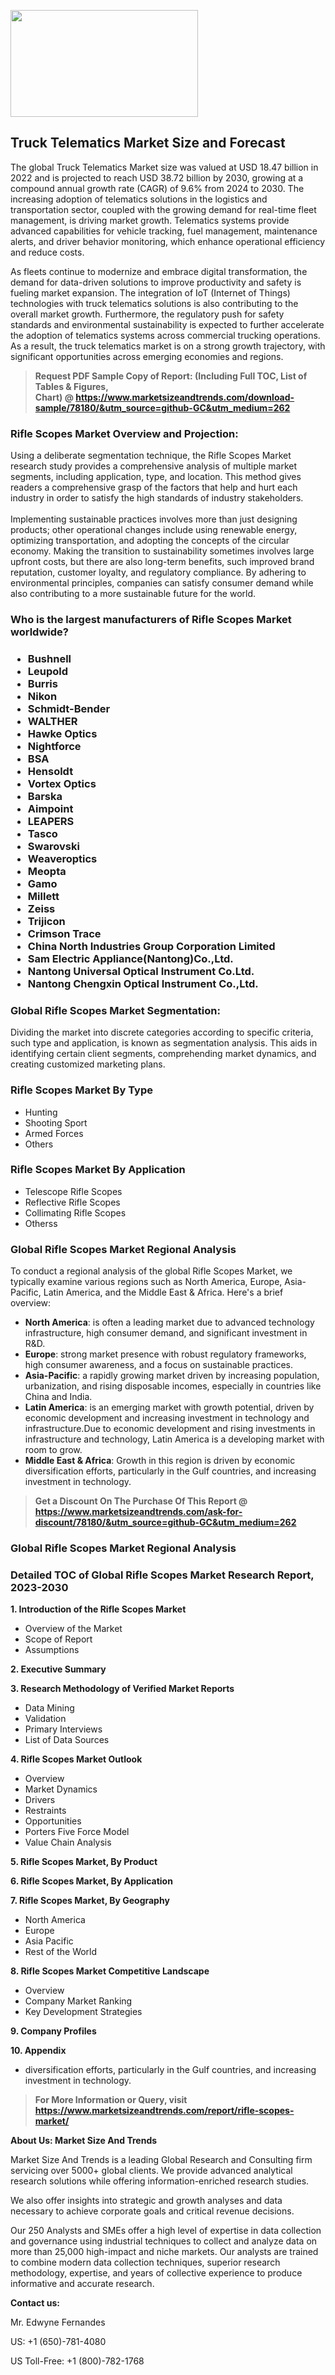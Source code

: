 <p><img class="alignnone size-medium wp-image-20088" src="https://ffe5etoiles.com/wp-content/uploads/2024/12/MST1-300x171.png" alt="" width="300" height="171" /></p><h2>Truck Telematics Market Size and Forecast</h2><p>The global Truck Telematics Market size was valued at USD 18.47 billion in 2022 and is projected to reach USD 38.72 billion by 2030, growing at a compound annual growth rate (CAGR) of 9.6% from 2024 to 2030. The increasing adoption of telematics solutions in the logistics and transportation sector, coupled with the growing demand for real-time fleet management, is driving market growth. Telematics systems provide advanced capabilities for vehicle tracking, fuel management, maintenance alerts, and driver behavior monitoring, which enhance operational efficiency and reduce costs.</p><p>As fleets continue to modernize and embrace digital transformation, the demand for data-driven solutions to improve productivity and safety is fueling market expansion. The integration of IoT (Internet of Things) technologies with truck telematics solutions is also contributing to the overall market growth. Furthermore, the regulatory push for safety standards and environmental sustainability is expected to further accelerate the adoption of telematics systems across commercial trucking operations. As a result, the truck telematics market is on a strong growth trajectory, with significant opportunities across emerging economies and regions.</p></p><blockquote id="" class=""><strong>Request PDF Sample Copy of Report: (Including Full TOC, List of Tables &amp; Figures, Chart)&nbsp;@&nbsp;<strong><a href="https://www.marketsizeandtrends.com/download-sample/78180/&utm_source=github-GC&utm_medium=262" target="_blank">https://www.marketsizeandtrends.com/download-sample/78180/&utm_source=github-GC&utm_medium=262</a></strong></strong></blockquote><h3 id="" class="">Rifle Scopes Market&nbsp;Overview and Projection:</h3><p id="" class="">Using a deliberate segmentation technique, the Rifle Scopes Market research study provides a comprehensive analysis of multiple market segments, including application, type, and location. This method gives readers a comprehensive grasp of the factors that help and hurt each industry in order to satisfy the high standards of industry stakeholders. <br /> <br />Implementing sustainable practices involves more than just designing products; other operational changes include using renewable energy, optimizing transportation, and adopting the concepts of the circular economy. Making the transition to sustainability sometimes involves large upfront costs, but there are also long-term benefits, such improved brand reputation, customer loyalty, and regulatory compliance. By adhering to environmental principles, companies can satisfy consumer demand while also contributing to a more sustainable future for the world.</p><h3 id="" class="">Who is the largest manufacturers of&nbsp;Rifle Scopes Market worldwide?</h3><h3 class=""><p><ul><li>Bushnell </li><li> Leupold </li><li> Burris </li><li> Nikon </li><li> Schmidt-Bender </li><li> WALTHER </li><li> Hawke Optics </li><li> Nightforce </li><li> BSA </li><li> Hensoldt </li><li> Vortex Optics </li><li> Barska </li><li> Aimpoint </li><li> LEAPERS </li><li> Tasco </li><li> Swarovski </li><li> Weaveroptics </li><li> Meopta </li><li> Gamo </li><li> Millett </li><li> Zeiss </li><li> Trijicon </li><li> Crimson Trace </li><li> China North Industries Group Corporation Limited </li><li> Sam Electric Appliance(Nantong)Co.,Ltd. </li><li> Nantong Universal Optical Instrument Co.Ltd. </li><li> Nantong Chengxin Optical Instrument Co.,Ltd.</li></ul></p></h3><h3 id="" class="">Global&nbsp;Rifle Scopes Market Segmentation:</h3><p id="" class="">Dividing the market into discrete categories according to specific criteria, such type and application, is known as segmentation analysis. This aids in identifying certain client segments, comprehending market dynamics, and creating customized marketing plans.</p><h3 id="" class="">Rifle Scopes Market&nbsp;By Type</h3><p><p><ul><li>Hunting </li><li> Shooting Sport </li><li> Armed Forces </li><li> Others</p></li></ul></p></p><h3 id="" class="">Rifle Scopes Market&nbsp;By Application</h3><p class=""><p><ul><li>Telescope Rifle Scopes </li><li> Reflective Rifle Scopes </li><li> Collimating Rifle Scopes </li><li> Otherss</li></ul></p></p><h3 id="" class="">Global Rifle Scopes Market Regional Analysis</h3><p id="" class="">To conduct a regional analysis of the global Rifle Scopes Market, we typically examine various regions such as North America, Europe, Asia-Pacific, Latin America, and the Middle East &amp; Africa. Here's a brief overview:</p><ul><li><strong>North America</strong>: is often a leading market due to advanced technology infrastructure, high consumer demand, and significant investment in R&amp;D.</li><li><strong>Europe</strong>: strong market presence with robust regulatory frameworks, high consumer awareness, and a focus on sustainable practices.</li><li><strong>Asia-Pacific</strong>: a rapidly growing market driven by increasing population, urbanization, and rising disposable incomes, especially in countries like China and India.</li><li><strong>Latin America</strong>: is an emerging market with growth potential, driven by economic development and increasing investment in technology and infrastructure.Due to economic development and rising investments in infrastructure and technology, Latin America is a developing market with room to grow.</li><li><strong>Middle East &amp; Africa</strong>: Growth in this region is driven by economic diversification efforts, particularly in the Gulf countries, and increasing investment in technology.</li></ul><blockquote id="" class=""><strong>Get a Discount On The Purchase Of This Report @ <strong><a href="https://www.marketsizeandtrends.com/ask-for-discount/78180/&utm_source=github-GC&utm_medium=262" target="_blank">https://www.marketsizeandtrends.com/ask-for-discount/78180/&utm_source=github-GC&utm_medium=262</a></strong></strong></blockquote><h3 id="" class="">Global Rifle Scopes Market Regional Analysis</h3><h3 id="" class="">Detailed TOC of Global Rifle Scopes Market Research Report, 2023-2030</h3><p id="" class=""><strong>1. Introduction of the Rifle Scopes Market</strong></p><ul><li>Overview of the Market</li><li>Scope of Report</li><li>Assumptions</li></ul><p id="" class=""><strong>2. Executive Summary</strong></p><p id="" class=""><strong>3. Research Methodology of Verified Market Reports</strong></p><ul><li>Data Mining</li><li>Validation</li><li>Primary Interviews</li><li>List of Data Sources</li></ul><p id="" class=""><strong>4. Rifle Scopes Market Outlook</strong></p><ul><li>Overview</li><li>Market Dynamics</li><li>Drivers</li><li>Restraints</li><li>Opportunities</li><li>Porters Five Force Model</li><li>Value Chain Analysis</li></ul><p id="" class=""><strong>5. Rifle Scopes Market, By Product</strong></p><p id="" class=""><strong>6. Rifle Scopes Market, By Application</strong></p><p id="" class=""><strong>7. Rifle Scopes Market, By Geography</strong></p><ul><li>North America</li><li>Europe</li><li>Asia Pacific</li><li>Rest of the World</li></ul><p id="" class=""><strong>8. Rifle Scopes Market Competitive Landscape</strong></p><ul><li>Overview</li><li>Company Market Ranking</li><li>Key Development Strategies</li></ul><p id="" class=""><strong>9. Company Profiles</strong></p><p id="" class=""><strong>10. Appendix</strong></p><ul><li>diversification efforts, particularly in the Gulf countries, and increasing investment in technology.</li></ul><blockquote id="" class=""><strong>For More Information or Query, visit <strong><strong><a href="https://www.marketsizeandtrends.com/report/rifle-scopes-market/" target="_blank">https://www.marketsizeandtrends.com/report/rifle-scopes-market/</a></strong></strong></strong></blockquote><p id="" class=""><strong>About Us: Market Size And Trends</strong></p><p id="" class="">Market Size And Trends is a leading Global Research and Consulting firm servicing over 5000+ global clients. We provide advanced analytical research solutions while offering information-enriched research studies.</p><p id="" class="">We also offer insights into strategic and growth analyses and data necessary to achieve corporate goals and critical revenue decisions.</p><p id="" class="">Our 250 Analysts and SMEs offer a high level of expertise in data collection and governance using industrial techniques to collect and analyze data on more than 25,000 high-impact and niche markets. Our analysts are trained to combine modern data collection techniques, superior research methodology, expertise, and years of collective experience to produce informative and accurate research.</p><p id="" class=""><strong>Contact us:</strong></p><p id="" class="">Mr. Edwyne Fernandes</p><p id="" class="">US: +1 (650)-781-4080</p><p id="" class="">US Toll-Free: +1 (800)-782-1768</p>
